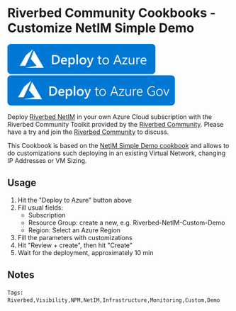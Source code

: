 # Riverbed Community Cookbooks - Customize NetIM Simple Demo

[![Deploy to Azure](https://raw.githubusercontent.com/Azure/azure-quickstart-templates/master/1-CONTRIBUTION-GUIDE/images/deploytoazure.svg?sanitize=true)](https://portal.azure.com/#create/Microsoft.Template/uri/https%3A%2F%2Fraw.githubusercontent.com%2Friverbed%2FRiverbed-Community-Toolkit%2Fmaster%2FNetIM%2FAzure-Cloud-Cookbooks%2F101-netim-simple-demo%2Fnestedtemplates%2Friverbed-community-toolkit%2Fnetim-simple%2Fazuredeploy.json) [![Deploy to Azure Gov](https://raw.githubusercontent.com/Azure/azure-quickstart-templates/master/1-CONTRIBUTION-GUIDE/images/deploytoazuregov.svg?sanitize=true)](https://portal.azure.us/#create/Microsoft.Template/uri/https%3A%2F%2Fraw.githubusercontent.com%2Friverbed%2FRiverbed-Community-Toolkit%2Fmaster%2FNetIM%2FAzure-Cloud-Cookbooks%2F101-netim-simple-demo%2Fnestedtemplates%2Friverbed-community-toolkit%2Fnetim-simple%2Fazuredeploy.json)

Deploy [Riverbed NetIM](https://www.riverbed.com/products/npm/netim.html) in your own Azure Cloud subscription with the Riverbed Community Toolkit provided by the [Riverbed Community](https://community.riverbed.com/).
Please have a try and join the [Riverbed Community](https://community.riverbed.com/) to discuss.

This Cookbook is based on the [NetIM Simple Demo cookbook](../101-netim-simple-demo) and allows to do customizations such deploying in an existing Virtual Network, changing IP Addresses or VM Sizing.

## Usage

1. Hit the "Deploy to Azure" button above
2. Fill usual fields:
    - Subscription
    - Resource Group: create a new, e.g. Riverbed-NetIM-Custom-Demo
    - Region: Select an Azure Region
3. Fill the parameters with customizations
4. Hit "Review + create", then hit "Create"
5. Wait for the deployment, approximately 10 min

## Notes

`Tags: Riverbed,Visibility,NPM,NetIM,Infrastructure,Monitoring,Custom,Demo`
